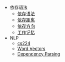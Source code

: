 
- 依存语法
    - [依存语法](dependencyGrammar/dependencyGrammar.md)
    - [依存距离](dependencyGrammar/dependencyDistance.md)
    - [依存方向](dependencyGrammar/dependencyDirection.md)
    - [工作记忆](dependencyGrammar/workingMemory.md)
- NLP
    - [cs224](NLP/cs224.md)
    - [Word Vectors](NLP/WordVectors.md)
    - [Dependency Parsing](NLP/DependencyParsing.md)
